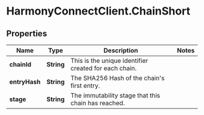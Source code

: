 # HarmonyConnectClient.ChainShort

## Properties
Name | Type | Description | Notes
------------ | ------------- | ------------- | -------------
**chainId** | **String** | This is the unique identifier created for each chain. | 
**entryHash** | **String** | The SHA256 Hash of the chain&#39;s first entry. | 
**stage** | **String** | The immutability stage that this chain has reached. | 


